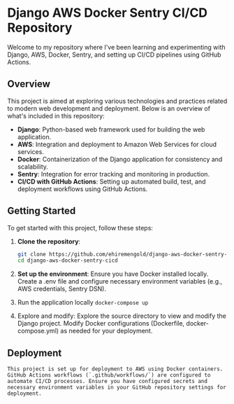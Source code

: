 # Django AWS Docker Sentry CI/CD Repository

Welcome to my repository where I've been learning and experimenting with Django, AWS, Docker, Sentry, and setting up CI/CD pipelines using GitHub Actions.

## Overview

This project is aimed at exploring various technologies and practices related to modern web development and deployment. Below is an overview of what's included in this repository:

- **Django**: Python-based web framework used for building the web application.
- **AWS**: Integration and deployment to Amazon Web Services for cloud services.
- **Docker**: Containerization of the Django application for consistency and scalability.
- **Sentry**: Integration for error tracking and monitoring in production.
- **CI/CD with GitHub Actions**: Setting up automated build, test, and deployment workflows using GitHub Actions.

## Getting Started

To get started with this project, follow these steps:

1. **Clone the repository**:

   ```bash
   git clone https://github.com/ehiremengold/django-aws-docker-sentry-cicd.git
   cd django-aws-docker-sentry-cicd
2. **Set up the environment**:
    Ensure you have Docker installed locally.
    Create a .env file and configure necessary environment variables (e.g., AWS credentials, Sentry DSN).
3. Run the application locally
   `docker-compose up`
4. Explore and modify:
    Explore the source directory to view and modify the Django project.
    Modify Docker configurations (Dockerfile, docker-compose.yml) as needed for your deployment.
## Deployment
    This project is set up for deployment to AWS using Docker containers. GitHub Actions workflows (`.github/workflows/`) are configured to automate CI/CD processes. Ensure you have configured secrets and necessary environment variables in your GitHub repository settings for deployment.
